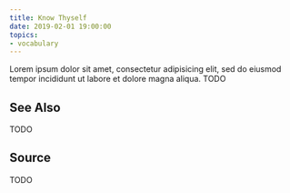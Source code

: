 ```yaml
---
title: Know Thyself
date: 2019-02-01 19:00:00
topics:
- vocabulary
---
```


Lorem ipsum dolor sit amet, consectetur adipisicing elit, sed do eiusmod tempor incididunt ut labore et dolore magna aliqua.  TODO

## See Also
TODO

## Source
TODO


